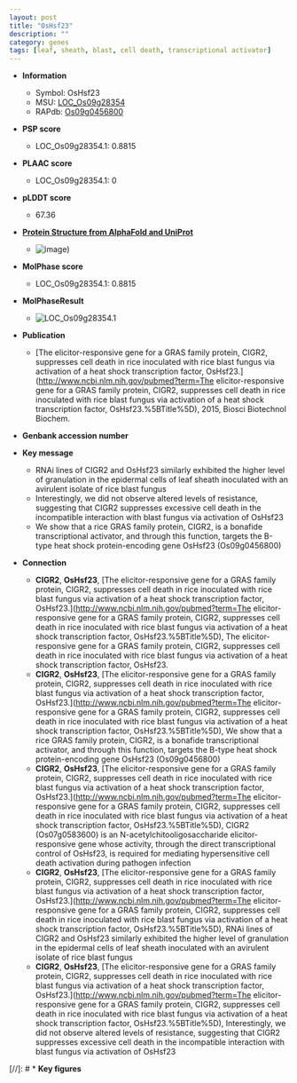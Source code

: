 ```yaml
---
layout: post
title: "OsHsf23"
description: ""
category: genes
tags: [leaf, sheath, blast, cell death, transcriptional activator]
---
```


* **Information**  
    + Symbol: OsHsf23  
    + MSU: [LOC_Os09g28354](http://rice.plantbiology.msu.edu/cgi-bin/ORF_infopage.cgi?orf=LOC_Os09g28354)  
    + RAPdb: [Os09g0456800](http://rapdb.dna.affrc.go.jp/viewer/gbrowse_details/irgsp1?name=Os09g0456800)  

* **PSP score**  
    + LOC_Os09g28354.1: 0.8815 

* **PLAAC score**  
    + LOC_Os09g28354.1: 0 

* **pLDDT score**
    + 67.36

* **[Protein Structure from AlphaFold and UniProt](https://www.uniprot.org/uniprotkb/Q67TP9/entry#structure)**
    + ![image](https://ricepsp.github.io/images/Q6/AF-Q67TP9-F1.png))

* **MolPhase score**
    + LOC_Os09g28354.1: 0.8815

* **MolPhaseResult**
    + ![LOC_Os09g28354.1](https://ricepsp.github.io/pictures/LOC_Os09g/LOC_Os09g28354.1.png)

* **Publication**  
    + [The elicitor-responsive gene for a GRAS family protein, CIGR2, suppresses cell death in rice inoculated with rice blast fungus via activation of a heat shock transcription factor, OsHsf23.](http://www.ncbi.nlm.nih.gov/pubmed?term=The elicitor-responsive gene for a GRAS family protein, CIGR2, suppresses cell death in rice inoculated with rice blast fungus via activation of a heat shock transcription factor, OsHsf23.%5BTitle%5D), 2015, Biosci Biotechnol Biochem.

* **Genbank accession number**  

* **Key message**  
    + RNAi lines of CIGR2 and OsHsf23 similarly exhibited the higher level of granulation in the epidermal cells of leaf sheath inoculated with an avirulent isolate of rice blast fungus
    + Interestingly, we did not observe altered levels of resistance, suggesting that CIGR2 suppresses excessive cell death in the incompatible interaction with blast fungus via activation of OsHsf23
    + We show that a rice GRAS family protein, CIGR2, is a bonafide transcriptional activator, and through this function, targets the B-type heat shock protein-encoding gene OsHsf23 (Os09g0456800)

* **Connection**  
    + __CIGR2__, __OsHsf23__, [The elicitor-responsive gene for a GRAS family protein, CIGR2, suppresses cell death in rice inoculated with rice blast fungus via activation of a heat shock transcription factor, OsHsf23.](http://www.ncbi.nlm.nih.gov/pubmed?term=The elicitor-responsive gene for a GRAS family protein, CIGR2, suppresses cell death in rice inoculated with rice blast fungus via activation of a heat shock transcription factor, OsHsf23.%5BTitle%5D), The elicitor-responsive gene for a GRAS family protein, CIGR2, suppresses cell death in rice inoculated with rice blast fungus via activation of a heat shock transcription factor, OsHsf23.
    + __CIGR2__, __OsHsf23__, [The elicitor-responsive gene for a GRAS family protein, CIGR2, suppresses cell death in rice inoculated with rice blast fungus via activation of a heat shock transcription factor, OsHsf23.](http://www.ncbi.nlm.nih.gov/pubmed?term=The elicitor-responsive gene for a GRAS family protein, CIGR2, suppresses cell death in rice inoculated with rice blast fungus via activation of a heat shock transcription factor, OsHsf23.%5BTitle%5D), We show that a rice GRAS family protein, CIGR2, is a bonafide transcriptional activator, and through this function, targets the B-type heat shock protein-encoding gene OsHsf23 (Os09g0456800)
    + __CIGR2__, __OsHsf23__, [The elicitor-responsive gene for a GRAS family protein, CIGR2, suppresses cell death in rice inoculated with rice blast fungus via activation of a heat shock transcription factor, OsHsf23.](http://www.ncbi.nlm.nih.gov/pubmed?term=The elicitor-responsive gene for a GRAS family protein, CIGR2, suppresses cell death in rice inoculated with rice blast fungus via activation of a heat shock transcription factor, OsHsf23.%5BTitle%5D), CIGR2 (Os07g0583600) is an N-acetylchitooligosaccharide elicitor-responsive gene whose activity, through the direct transcriptional control of OsHsf23, is required for mediating hypersensitive cell death activation during pathogen infection
    + __CIGR2__, __OsHsf23__, [The elicitor-responsive gene for a GRAS family protein, CIGR2, suppresses cell death in rice inoculated with rice blast fungus via activation of a heat shock transcription factor, OsHsf23.](http://www.ncbi.nlm.nih.gov/pubmed?term=The elicitor-responsive gene for a GRAS family protein, CIGR2, suppresses cell death in rice inoculated with rice blast fungus via activation of a heat shock transcription factor, OsHsf23.%5BTitle%5D), RNAi lines of CIGR2 and OsHsf23 similarly exhibited the higher level of granulation in the epidermal cells of leaf sheath inoculated with an avirulent isolate of rice blast fungus
    + __CIGR2__, __OsHsf23__, [The elicitor-responsive gene for a GRAS family protein, CIGR2, suppresses cell death in rice inoculated with rice blast fungus via activation of a heat shock transcription factor, OsHsf23.](http://www.ncbi.nlm.nih.gov/pubmed?term=The elicitor-responsive gene for a GRAS family protein, CIGR2, suppresses cell death in rice inoculated with rice blast fungus via activation of a heat shock transcription factor, OsHsf23.%5BTitle%5D), Interestingly, we did not observe altered levels of resistance, suggesting that CIGR2 suppresses excessive cell death in the incompatible interaction with blast fungus via activation of OsHsf23

[//]: # * **Key figures**  


